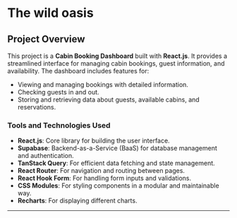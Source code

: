 # The wild oasis

## Project Overview

This project is a **Cabin Booking Dashboard** built with **React.js**. It provides a streamlined interface for managing cabin bookings, guest information, and availability. The dashboard includes features for:

-   Viewing and managing bookings with detailed information.
-   Checking guests in and out.
-   Storing and retrieving data about guests, available cabins, and reservations.

### Tools and Technologies Used

-   **React.js**: Core library for building the user interface.
-   **Supabase**: Backend-as-a-Service (BaaS) for database management and authentication.
-   **TanStack Query**: For efficient data fetching and state management.
-   **React Router**: For navigation and routing between pages.
-   **React Hook Form**: For handling form inputs and validations.
-   **CSS Modules**: For styling components in a modular and maintainable way.
-   **Recharts**: For displaying different charts.

---
